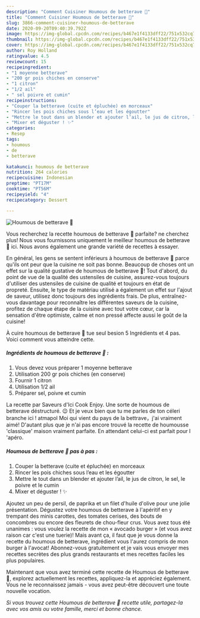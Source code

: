 ```yaml
---
description: "Comment Cuisiner Houmous de betterave 💟"
title: "Comment Cuisiner Houmous de betterave 💟"
slug: 3866-comment-cuisiner-houmous-de-betterave
date: 2020-09-20T09:40:39.792Z
image: https://img-global.cpcdn.com/recipes/b467e1f4133dff22/751x532cq70/houmous-de-betterave-💟-photo-principale-de-la-recette.jpg
thumbnail: https://img-global.cpcdn.com/recipes/b467e1f4133dff22/751x532cq70/houmous-de-betterave-💟-photo-principale-de-la-recette.jpg
cover: https://img-global.cpcdn.com/recipes/b467e1f4133dff22/751x532cq70/houmous-de-betterave-💟-photo-principale-de-la-recette.jpg
author: Roy Holland
ratingvalue: 4.5
reviewcount: 15
recipeingredient:
- "1 moyenne betterave"
- "200 gr pois chiches en conserve"
- "1 citron"
- "1/2 ail"
- " sel poivre et cumin"
recipeinstructions:
- "Couper la betterave (cuite et épluchée) en morceaux"
- "Rincer les pois chiches sous l’eau et les égoutter"
- "Mettre le tout dans un blender et ajouter l’ail, le jus de citron, le sel, le poivre et le cumin"
- "Mixer et déguster ! ✨"
categories:
- Resep
tags:
- houmous
- de
- betterave

katakunci: houmous de betterave 
nutrition: 264 calories
recipecuisine: Indonesian
preptime: "PT17M"
cooktime: "PT56M"
recipeyield: "4"
recipecategory: Dessert

---
```



![Houmous de betterave 💟](https://img-global.cpcdn.com/recipes/b467e1f4133dff22/751x532cq70/houmous-de-betterave-💟-photo-principale-de-la-recette.jpg)

Vous recherchez la recette houmous de betterave 💟 parfaite? ne cherchez plus! Nous vous fournissons uniquement le meilleur houmous de betterave 💟 ici. Nous avons également une grande variété de recettes à essayer.

En général, les gens se sentent inférieurs à houmous de betterave 💟 parce qu'ils ont peur que la cuisine ne soit pas bonne. Beaucoup de choses ont un effet sur la qualité gustative de houmous de betterave 💟! Tout d'abord, du point de vue de la qualité des ustensiles de cuisine, assurez-vous toujours d'utiliser des ustensiles de cuisine de qualité et toujours en état de propreté. Ensuite, le type de matériau utilisé a également un effet sur l'ajout de saveur, utilisez donc toujours des ingrédients frais. De plus, entraînez-vous davantage pour reconnaître les différentes saveurs de la cuisine, profitez de chaque étape de la cuisine avec tout votre cœur, car la sensation d'être optimiste, calme et non pressé affecte aussi le goût de la cuisine!

<!--inarticleads1-->

À cuire houmous de betterave 💟 tue seul besion 5 Ingrédients et 4 pas. Voici comment vous atteindre cette.

##### Ingrédients de houmous de betterave 💟 :

1. Vous devez vous préparer 1 moyenne betterave
1. Utilisation 200 gr pois chiches (en conserve)
1. Fournir 1 citron
1. Utilisation 1/2 ail
1. Préparer  sel, poivre et cumin


La recette par Saveurs d&#39;Ici Cook Enjoy. Une sorte de houmous de betterave déstructuré. 😉 Et je veux bien que tu me parles de ton céleri branche ici ! atmapol Moi qui vient du pays de la bettrave，j&#39;ai vraiment aimé! D&#39;autant plus que je n&#39;ai pas encore trouvé la recette de houmousse &#39;classique&#39; maison vraiment parfaite. En attendant celui-ci est parfait pour l &#39;apéro. 

<!--inarticleads2-->

##### Houmous de betterave 💟 pas à pas :

1. Couper la betterave (cuite et épluchée) en morceaux
1. Rincer les pois chiches sous l’eau et les égoutter
1. Mettre le tout dans un blender et ajouter l’ail, le jus de citron, le sel, le poivre et le cumin
1. Mixer et déguster ! ✨


Ajoutez un peu de persil, de paprika et un filet d&#39;huile d&#39;olive pour une jolie présentation. Dégustez votre houmous de betterave à l&#39;apéritif en y trempant des minis carottes, des tomates cerises, des bouts de concombres ou encore des fleurets de chou-fleur crus. Vous avez tous été unanimes : vous voulez la recette de mon « avocado burger » (et vous avez raison car c&#39;est une tuerie)! Mais avant ça, il faut que je vous donne la recette du houmous de betterave, ingrédient vous l&#39;aurez compris de mon burger à l&#39;avocat! Abonnez-vous gratuitement et je vais vous envoyer mes recettes secrètes des plus grands restaurants et mes recettes faciles les plus populaires. 

<!--inarticleads1-->

<p>
Maintenant que vous avez terminé cette recette de Houmous de betterave 💟, explorez actuellement les recettes, appliquez-la et appréciez également. Vous ne le reconnaissez jamais - vous avez peut-être découvert une toute nouvelle vocation.
</p>

<p>
<i>Si vous trouvez cette Houmous de betterave 💟 recette utile, partagez-la avec vos amis ou votre famille, merci et bonne chance.</i>
</p>
